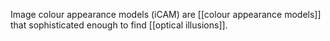 Image colour appearance models (iCAM) are [[colour appearance models]] that sophisticated enough to find [[optical illusions]].
